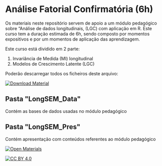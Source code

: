 # Análise Fatorial Confirmatória (6h)

Os materiais neste repositório servem de apoio a um módulo pedagógico sobre “Análise de dados longitudinais, (LGC) com aplicação em R. 
Este curso tem a duração estimada de 6h, sendo composto por momentos expositivos e por um momentos de aplicação das aprendizagem.

Este curso está dividido em 2 parte:
1. Invariância de Medida (MI) longitudinal
2. Modelos de Crescimento Latente (LGC)

Poderão descarregar todos os ficheiros deste arquivo:

[![Download Material](https://img.shields.io/badge/Download-Material-blue?style=for-the-badge&logo=github)](https://github.com/tiagodsferreira/Longitudinal_SEM/archive/refs/heads/main.zip)


## Pasta "LongSEM_Data"
Contém as bases de dados usadas no módulo pedagógico

## Pasta "LongSEM_Pres"
Contém apresentação com conteúdos referentes ao módulo pedagógico


[![Open Materials](https://img.shields.io/badge/Open-Materials-green?style=for-the-badge&logo=open-access)](https://github.com/tiagodsferreira/Longitudinal_SEM/)


[![CC BY 4.0](https://img.shields.io/badge/License-CC%20BY%204.0-blue?style=for-the-badge&logo=creativecommons)](https://creativecommons.org/licenses/by/4.0/)